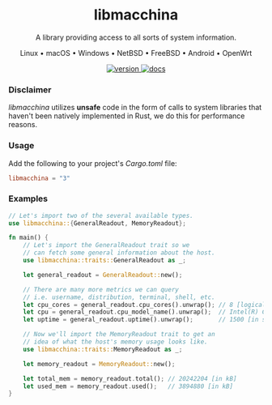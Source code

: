 <div align="center">
<h1>libmacchina</h1>

A library providing access to all sorts of system information.

Linux • macOS • Windows • NetBSD • FreeBSD • Android • OpenWrt

<a href="https://crates.io/crates/libmacchina">
    <img src="https://img.shields.io/crates/v/libmacchina" alt="version" />
</a>

<a href="https://docs.rs/crate/libmacchina/">
    <img src="https://docs.rs/libmacchina/badge.svg" alt="docs" />
</a>

</div>

### Disclaimer

_libmacchina_ utilizes **unsafe** code in the form of calls to system libraries
that haven't been natively implemented in Rust, we do this for performance
reasons.

### Usage

Add the following to your project's _Cargo.toml_ file:

```toml
libmacchina = "3"
```

### Examples

```rust
// Let's import two of the several available types.
use libmacchina::{GeneralReadout, MemoryReadout};

fn main() {
    // Let's import the GeneralReadout trait so we
    // can fetch some general information about the host.
    use libmacchina::traits::GeneralReadout as _;

    let general_readout = GeneralReadout::new();

    // There are many more metrics we can query
    // i.e. username, distribution, terminal, shell, etc.
    let cpu_cores = general_readout.cpu_cores().unwrap(); // 8 [logical cores]
    let cpu = general_readout.cpu_model_name().unwrap();  // Intel(R) Core(TM) i5-8265U CPU @ 1.60GHz
    let uptime = general_readout.uptime().unwrap();       // 1500 [in seconds]

    // Now we'll import the MemoryReadout trait to get an
    // idea of what the host's memory usage looks like.
    use libmacchina::traits::MemoryReadout as _;

    let memory_readout = MemoryReadout::new();

    let total_mem = memory_readout.total(); // 20242204 [in kB]
    let used_mem = memory_readout.used();   // 3894880 [in kB]
}

```

